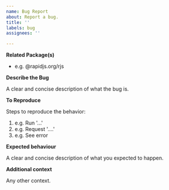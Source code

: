 ```yaml
---
name: Bug Report
about: Report a bug.
title: ''
labels: bug
assignees: ''

---
```


**Related Package(s)**

- e.g. @rapidjs.org/rjs

**Describe the Bug**

A clear and concise description of what the bug is.

**To Reproduce**

Steps to reproduce the behavior:

1. e.g. Run '...'
2. e.g. Request '....'
3. e.g. See error

**Expected behaviour**

A clear and concise description of what you expected to happen.

**Additional context**

Any other context.
